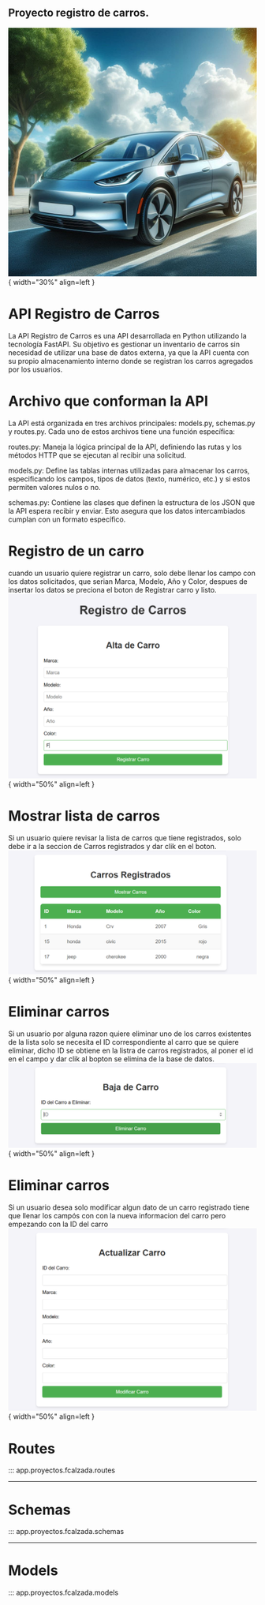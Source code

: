 ## Proyecto registro de carros.
![Imagen de un carro](automovil.png){ width="30%" align=left }
# API Registro de Carros

La API Registro de Carros es una API desarrollada en Python utilizando la tecnología FastAPI. Su objetivo es gestionar un inventario de carros sin necesidad de utilizar una base de datos externa, ya que la API cuenta con su propio almacenamiento interno donde se registran los carros agregados por los usuarios.

# Archivo que conforman la API

La API está organizada en tres archivos principales: models.py, schemas.py y routes.py. Cada uno de estos archivos tiene una función específica:

routes.py: Maneja la lógica principal de la API, definiendo las rutas y los métodos HTTP que se ejecutan al recibir una solicitud.

models.py: Define las tablas internas utilizadas para almacenar los carros, especificando los campos, tipos de datos (texto, numérico, etc.) y si estos permiten valores nulos o no.

schemas.py: Contiene las clases que definen la estructura de los JSON que la API espera recibir y enviar. Esto asegura que los datos intercambiados cumplan con un formato específico.


# Registro de un carro

cuando un usuario quiere registrar un carro, solo debe llenar los campo con los datos solicitados, que serian Marca, Modelo, Año y Color, despues de insertar los datos se preciona el boton de Registrar carro y listo.
![Captura de pantalla de la seccion de registro de un nuevo carro](image_1.png){ width="50%" align=left }

# Mostrar lista de carros

Si un usuario quiere revisar la lista de carros que tiene registrados, solo debe ir a la seccion de Carros registrados y dar clik en el boton.
![Captura de pantalla de la seccion de mostrar carros](image_3.png){ width="50%" align=left }

# Eliminar carros

Si un usuario por alguna razon quiere eliminar uno de los carros existentes de la lista solo se necesita el ID correspondiente al carro que se quiere eliminar, dicho ID se obtiene en la listra de carros registrados, al poner el id en el campo y dar clik al bopton se elimina de la base de datos.
![Captura de pantalla de la seccion de mostrar carros](image_2.png){ width="50%" align=left }

# Eliminar carros

Si un usuario desea solo modificar algun dato de un carro registrado tiene que llenar los campós con con la nueva informacion del carro pero empezando con la ID del carro
![Captura de pantalla de la seccion de mostrar carros](image_4.png){ width="50%" align=left }

# Routes

::: app.proyectos.fcalzada.routes

---

# Schemas

::: app.proyectos.fcalzada.schemas

---

# Models

::: app.proyectos.fcalzada.models
